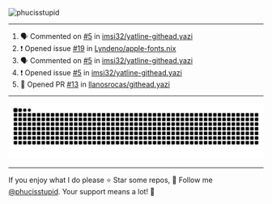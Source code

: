 ![phucisstupid](https://github-readme-stats.vercel.app/api?username=phucisstupid&show_icons=true&theme=catppuccin_mocha)

---

<!--START_SECTION:activity-->
1. 🗣 Commented on [#5](https://github.com/imsi32/yatline-githead.yazi/issues/5#issuecomment-3041175789) in [imsi32/yatline-githead.yazi](https://github.com/imsi32/yatline-githead.yazi)
2. ❗ Opened issue [#19](https://github.com/Lyndeno/apple-fonts.nix/issues/19) in [Lyndeno/apple-fonts.nix](https://github.com/Lyndeno/apple-fonts.nix)
3. 🗣 Commented on [#5](https://github.com/imsi32/yatline-githead.yazi/issues/5#issuecomment-3038826778) in [imsi32/yatline-githead.yazi](https://github.com/imsi32/yatline-githead.yazi)
4. ❗ Opened issue [#5](https://github.com/imsi32/yatline-githead.yazi/issues/5) in [imsi32/yatline-githead.yazi](https://github.com/imsi32/yatline-githead.yazi)
5. 💪 Opened PR [#13](https://github.com/llanosrocas/githead.yazi/pull/13) in [llanosrocas/githead.yazi](https://github.com/llanosrocas/githead.yazi)
<!--END_SECTION:activity-->

---

<picture>
  <source media="(prefers-color-scheme: dark)" srcset="https://raw.githubusercontent.com/phucisstupid/phucisstupid/output/github-contribution-grid-snake-dark.svg">
  <source media="(prefers-color-scheme: light)" srcset="https://raw.githubusercontent.com/phucisstupid/phucisstupid/output/github-contribution-grid-snake.svg">
  <img alt="GitHub Contribution Grid Snake" src="https://raw.githubusercontent.com/phucisstupid/phucisstupid/output/github-contribution-grid-snake.svg">
</picture>

---

If you enjoy what I do please ⭐ Star some repos, 👤 Follow me [@phucisstupid](https://github.com/phucisstupid). Your support means a lot! 💙
